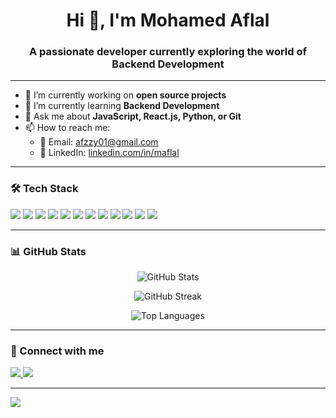 <h1 align="center">Hi 👋, I'm Mohamed Aflal</h1>
<h3 align="center">A passionate developer currently exploring the world of Backend Development</h3>

---

- 🔭 I’m currently working on **open source projects**
- 🌱 I’m currently learning **Backend Development**
- 💬 Ask me about **JavaScript, React.js, Python, or Git**
- 📫 How to reach me:  
  - 📧 Email: [afzzy01@gmail.com](mailto:afzzy01@gmail.com)  
  - 💼 LinkedIn: [linkedin.com/in/maflal](https://www.linkedin.com/in/maflal)

---

### 🛠️ Tech Stack
<p>
  <img src="https://img.shields.io/badge/HTML5-E34F26?style=for-the-badge&logo=html5&logoColor=white"/>
  <img src="https://img.shields.io/badge/CSS3-1572B6?style=for-the-badge&logo=css3&logoColor=white"/>
  <img src="https://img.shields.io/badge/JavaScript-F7DF1E?style=for-the-badge&logo=javascript&logoColor=black"/>
  <img src="https://img.shields.io/badge/Python-3776AB?style=for-the-badge&logo=python&logoColor=white"/>
  <img src="https://img.shields.io/badge/React-20232A?style=for-the-badge&logo=react&logoColor=61DAFB"/>
  <img src="https://img.shields.io/badge/Node.js-339933?style=for-the-badge&logo=node.js&logoColor=white"/>
  <img src="https://img.shields.io/badge/MongoDB-4EA94B?style=for-the-badge&logo=mongodb&logoColor=white"/>
  <img src="https://img.shields.io/badge/MySQL-005C84?style=for-the-badge&logo=mysql&logoColor=white"/>
  <img src="https://img.shields.io/badge/Java-ED8B00?style=for-the-badge&logo=java&logoColor=white"/>
  <img src="https://img.shields.io/badge/PHP-777BB4?style=for-the-badge&logo=php&logoColor=white"/>
  <img src="https://img.shields.io/badge/Git-F05032?style=for-the-badge&logo=git&logoColor=white"/>
  <img src="https://img.shields.io/badge/GitHub-181717?style=for-the-badge&logo=github&logoColor=white"/>
</p>

---

### 📊 GitHub Stats

<p align="center">
  <img src="https://github-readme-stats.vercel.app/api?username=maflal&show_icons=true&theme=github_dark" alt="GitHub Stats"/>
</p>

<p align="center">
  <img src="https://github-readme-streak-stats.herokuapp.com/?user=maflal&theme=github-dark" alt="GitHub Streak"/>
</p>

<p align="center">
  <img src="https://github-readme-stats.vercel.app/api/top-langs/?username=maflal&layout=compact&theme=github_dark" alt="Top Languages"/>
</p>

---

### 🔗 Connect with me

<p>
  <a href="https://www.linkedin.com/in/maflal" target="_blank">
    <img src="https://img.shields.io/badge/LinkedIn-blue?style=for-the-badge&logo=linkedin&logoColor=white"/>
  </a>
  <a href="mailto:afzzy01@gmail.com">
    <img src="https://img.shields.io/badge/Gmail-D14836?style=for-the-badge&logo=gmail&logoColor=white"/>
  </a>
</p>

---

![](https://komarev.com/ghpvc/?username=maflal&label=PROFILE+VIEWS)

